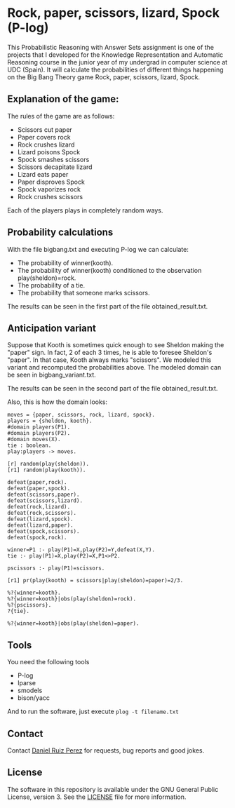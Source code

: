Rock, paper, scissors, lizard, Spock (P-log)
============

This Probabilistic Reasoning with Answer Sets assignment is one of the projects that I developed for the Knowledge Representation and Automatic Reasoning course in the junior year of my undergrad in computer science at UDC (Spain). It will calculate the probabilities of different things happening on the Big Bang Theory game Rock, paper, scissors, lizard, Spock. 

## Explanation of the game:

The rules of the game are as follows:

- Scissors cut paper
- Paper covers rock
- Rock crushes lizard
- Lizard poisons Spock
- Spock smashes scissors
- Scissors decapitate lizard
- Lizard eats paper
- Paper disproves Spock
- Spock vaporizes rock
- Rock crushes scissors

Each of the players plays in completely random ways.

## Probability calculations

With the file bigbang.txt and executing P-log we can calculate:

- The probability of winner(kooth).
- The probability of winner(kooth) conditioned to the observation play(sheldon)=rock.
- The probability of a  tie.
- The probability that someone marks scissors.

The results can be seen in the first part of the file obtained_result.txt.


## Anticipation variant

Suppose that Kooth is sometimes quick enough to see Sheldon making the "paper" sign. In fact, 2 of each 3 times, he is able to foresee Sheldon's "paper". In that case, Kooth always marks "scissors". We modeled this variant and recomputed the probabilities above. The modeled domain can be seen in bigbang_variant.txt.

The results can be seen in the second part of the file obtained_result.txt.

Also, this is how the domain looks:

```
moves = {paper, scissors, rock, lizard, spock}.
players = {sheldon, kooth}.
#domain players(P1).
#domain players(P2).
#domain moves(X).
tie : boolean.
play:players -> moves.

[r] random(play(sheldon)).
[r1] random(play(kooth)).

defeat(paper,rock).
defeat(paper,spock).
defeat(scissors,paper).
defeat(scissors,lizard).
defeat(rock,lizard).
defeat(rock,scissors).
defeat(lizard,spock).
defeat(lizard,paper).
defeat(spock,scissors).
defeat(spock,rock).

winner=P1 :- play(P1)=X,play(P2)=Y,defeat(X,Y).
tie :- play(P1)=X,play(P2)=X,P1<>P2.

pscissors :- play(P1)=scissors.

[r1] pr(play(kooth) = scissors|play(sheldon)=paper)=2/3.

%?{winner=kooth}.
%?{winner=kooth}|obs(play(sheldon)=rock).
%?{pscissors}.
?{tie}.

%?{winner=kooth}|obs(play(sheldon)=paper).

```

## Tools
You need the following tools

- P-log
- lparse
- smodels
- bison/yacc

And to run the software, just execute  ```plog -t filename.txt```


## Contact

Contact [Daniel Ruiz Perez](mailto:druiz072@fiu.edu) for requests, bug reports and good jokes.


## License

The software in this repository is available under the GNU General Public License, version 3. See the [LICENSE](https://github.com/DaniRuizPerez/TheoryOfComputationImplementations/blob/master/LICENSE) file for more information.
